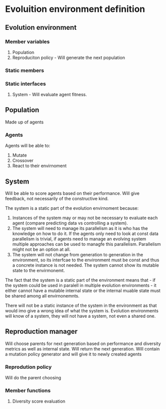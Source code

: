 # Evoluition environment definition
## Evolution environment
### Member variables
1. Population
3. Reproduciton policy - Will generate the next population
### Static members
### Static interfaces
1. System - Will evaluate agent fitness. 


##  Population
Made up of agents
### Agents
Agents will be able to:
1. Mutate 
2. Crossover
3. React to their envirnoment

## System
Will be able to score agents based on their performance. Will give feedback, not necessarily of the constructive kind.

The system is a static part of the evolution envirnoment because:
1. Instances of the system may or may not be necessary to evaluate each agent (compare predicting data vs controlling a system). 
2. The system will need to manage its parallelism as it is who has the knowledge on how to do it. If the agents only need to look at const data parallelism is trivial, if agents need to manage an evolving system multiple approaches can be used to managfe this parallelism. Parallelism might not be an option at all.
3. The system will not change from generation to generation in the environment, so its interfcae to the environment must be const and thus a concrete instance is not needed. The system cannot show its mutable state to the envirmonemt.

The fact that the system is a static part of the environment means that - if the system could be used in paralell in multiple evolution environments - it either cannot have a mutable internal state or the internal muable state must be shared among all envirnonemnts.

There will not be a static instance of the system in the environment as that would imo give a wrong idea of what the system is. Evolution environments will know of a system, they will not have a system, not even a shared one.

## Reproduction manager
Will choose parents for next generation based on performance and diversity metrics as well as internal state.
Will return the next generation.
Will contain a mutation policy generator and will give it to newly created agents
### Reprodution policy
Will do the parent choosing
### Member functions
1. Diversity score evaluation

